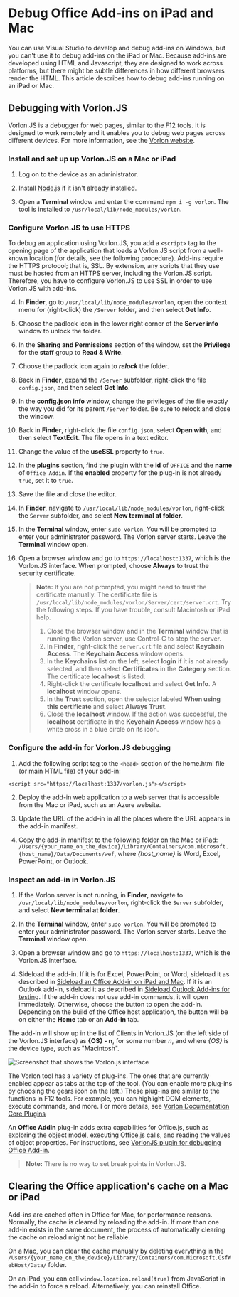 # Debug Office Add-ins on iPad and Mac

You can use Visual Studio to develop and debug add-ins on Windows, but you can't use it to debug add-ins on the iPad or Mac. Because add-ins are developed using HTML and Javascript, they are designed to work across platforms, but there might be subtle differences in how different browsers render the HTML. This article describes how to debug add-ins running on an iPad or Mac. 

## Debugging with Vorlon.JS 

Vorlon.JS is a debugger for web pages, similar to the F12 tools. It is designed to work remotely and it enables you to debug web pages across different devices. For more information, see the [Vorlon website](http://www.vorlonjs.com).  

### Install and set up up Vorlon.JS on a Mac or iPad 

1.	Log on to the device as an administrator.

2.	Install [Node.js](https://nodejs.org) if it isn't already installed. 

2.	Open a **Terminal** window and enter the command `npm i -g vorlon`. The tool is installed to `/usr/local/lib/node_modules/vorlon`.

### Configure Vorlon.JS to use HTTPS

To debug an application using Vorlon.JS, you add a `<script>` tag to the opening page of the application that loads a Vorlon.JS script from a well-known location (for details, see the following procedure). Add-ins require the HTTPS protocol; that is, SSL. By extension, any scripts that they use must be hosted from an HTTPS server, including the Vorlon.JS script. Therefore, you have to configure Vorlon.JS to use SSL in order to use Vorlon.JS with add-ins. 

4.	In **Finder**, go to `/usr/local/lib/node_modules/vorlon`, open the context menu for (right-click) the `/Server` folder, and then select **Get Info**.

5.	Choose the padlock icon in the lower right corner of the **Server info** window to unlock the folder.

6. In the **Sharing and Permissions** section of the window, set the **Privilege** for the **staff** group to **Read & Write**.

7. Choose the padlock icon again to ***relock*** the folder.

8. Back in **Finder**, expand the `/Server` subfolder, right-click the file `config.json`, and then select **Get Info**.

9. In the **config.json info** window, change the privileges of the file exactly the way you did for its parent `/Server` folder. Be sure to relock and close the window.

10. Back in **Finder**, right-click the file `config.json`, select **Open with**, and then select **TextEdit**. The file opens in a text editor.

11. Change the value of the **useSSL** property to `true`.

12. In the **plugins** section, find the plugin with the **id** of `OFFICE` and the **name** of `Office Addin`. If the **enabled** property for the plug-in is not already `true`, set it to `true`.

13. Save the file and close the editor.

5.	In **Finder**, navigate to `/usr/local/lib/node_modules/vorlon`, right-click the `Server` subfolder, and select **New terminal at folder**. 
	
7.	In the **Terminal** window, enter `sudo vorlon`. You will be prompted to enter your administrator password. The Vorlon server starts. Leave the **Terminal** window open.

6.	Open a browser window and go to `https://localhost:1337`, which is the Vorlon.JS interface. When prompted, choose **Always** to trust the security certificate. 

    >**Note:** If you are not prompted, you might need to trust the certificate manually. The certificate file is `/usr/local/lib/node_modules/vorlon/Server/cert/server.crt`. Try the following steps. If you have trouble, consult Macintosh or iPad help. 
    >
    >1. Close the browser window and in the **Terminal** window that is running the Vorlon server, use Control-C to stop the server.
    >2. In **Finder**, right-click the `server.crt` file and select **Keychain Access**. The **Keychain Access** window opens.
    >2. In the **Keychains** list on the left, select **login** if it is not already selected, and then select **Certificates** in the **Category** section. The certificate **localhost** is listed.
    >3. Right-click the certificate **localhost** and select **Get Info**. A **localhost** window opens.
    >4. In the **Trust** section, open the selector labeled **When using this certificate** and select **Always Trust**. 
    >5. Close the **localhost** window. If the action was successful, the **localhost** certificate in the **Keychain Access** window has a white cross in a blue circle on its icon.

### Configure the add-in for Vorlon.JS debugging

1. Add the following script tag to the `<head>` section of the home.html file (or main HTML file) of your add-in:
```    
<script src="https://localhost:1337/vorlon.js"></script>    
```  

2. Deploy the add-in web application to a web server that is accessible from the Mac or iPad, such as an Azure website. 

3. Update the URL of the add-in in all the places where the URL appears in the add-in manifest.

4. Copy the add-in manifest to the following folder on the Mac or iPad: `/Users/{your_name_on_the_device}/Library/Containers/com.microsoft.{host_name}/Data/Documents/wef`, where *{host_name}* is Word, Excel, PowerPoint, or Outlook.

### Inspect an add-in in Vorlon.JS

1. If the Vorlon server is not running, in **Finder**, navigate to `/usr/local/lib/node_modules/vorlon`, right-click the `Server` subfolder, and select **New terminal at folder**. 
	
7.	In the **Terminal** window, enter `sudo vorlon`. You will be prompted to enter your administrator password. The Vorlon server starts. Leave the **Terminal** window open.

6.	Open a browser window and go to `https://localhost:1337`, which is the Vorlon.JS interface.

7. Sideload the add-in. If it is for Excel, PowerPoint, or Word, sideload it as described in [Sideload an Office Add-in on iPad and Mac](https://dev.office.com/docs/add-ins/testing/sideload-an-office-add-in-on-ipad-and-mac). If it is an Outlook add-in, sideload it as described in [Sideload Outlook Add-ins for testing](https://dev.office.com/docs/add-ins/testing/sideload-outlook-add-ins-for-testing). If the add-in does not use add-in commands, it will open immediately. Otherwise, choose the button to open the add-in. Depending on the build of the Office host application, the button will be on either the **Home** tab or an **Add-in** tab.

The add-in will show up in the list of Clients in Vorlon.JS (on the left side of the Vorlon.JS interface) as **{OS} - n**, for some number *n*, and where *{OS}* is the device type, such as "Macintosh". 

![Screenshot that shows the Vorlon.js interface](../../images/vorlon_interface.png)

The Vorlon tool has a variety of plug-ins. The ones that are currently enabled appear as tabs at the top of the tool. (You can enable more plug-ins by choosing the gears icon on the left.) These plug-ins are  similar to the functions in F12 tools. For example, you can highlight DOM elements, execute commands, and more. For more details, see [Vorlon Documentation Core Plugins](http://vorlonjs.com/documentation/#console) 

An **Office Addin** plug-in adds extra capabilities for Office.js, such as exploring the object model, executing Office.js calls, and reading the values of object properties. For instructions, see [VorlonJS plugin for debugging Office Add-in](https://blogs.msdn.microsoft.com/mim/2016/02/18/vorlonjs-plugin-for-debugging-office-addin/).

>**Note:** There is no way to set break points in Vorlon.JS.

## Clearing the Office application's cache on a Mac or iPad

Add-ins are cached often in Office for Mac, for performance reasons. Normally, the cache is cleared by reloading the add-in. If  more than one add-in exists in the same document, the process of automatically clearing the cache on reload might not be reliable. 

On a Mac, you can clear the cache manually by deleting everything in the `/Users/{your_name_on_the_device}/Library/Containers/com.Microsoft.OsfWebHost/Data/` folder. 

On an iPad, you can call `window.location.reload(true)` from JavaScript in the add-in to force a reload. Alternatively, you can reinstall Office.
